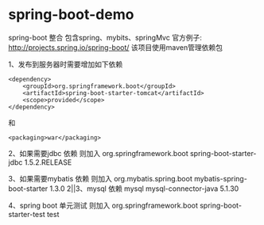 # spring-boot-demo
spring-boot 整合 包含spring、mybits、springMvc
官方例子: http://projects.spring.io/spring-boot/
该项目使用maven管理依赖包

1、发布到服务器时需要增加如下依赖
 <!--以下为发布到tomcat服务器时需要增加包-->
    <dependency>
        <groupId>org.springframework.boot</groupId>
        <artifactId>spring-boot-starter-tomcat</artifactId>
        <scope>provided</scope>
    </dependency>
和
<!---->
    <packaging>war</packaging>

2、如果需要jdbc 依赖 则加入
	<dependency>
		<groupId>org.springframework.boot</groupId>
		<artifactId>spring-boot-starter-jdbc</artifactId>
		<version>1.5.2.RELEASE</version>
	</dependency>
	
3、如果需要mybatis 依赖 则加入
        <dependency>
            <groupId>org.mybatis.spring.boot</groupId>
            <artifactId>mybatis-spring-boot-starter</artifactId>
            <version>1.3.0</version>
        </dependency>
2||3、mysql 依赖
		<dependency>
            <groupId>mysql</groupId>
            <artifactId>mysql-connector-java</artifactId>
            <version>5.1.30</version>
        </dependency>
		
4、spring boot 单元测试 则加入
		<dependency>
            <groupId>org.springframework.boot</groupId>
            <artifactId>spring-boot-starter-test</artifactId>
            <scope>test</scope>
        </dependency>